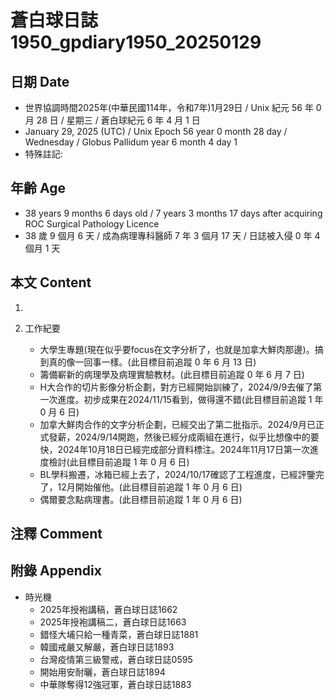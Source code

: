 [_metadata_:encoding]: - "utf-8"
[_metadata_:language]: - "zh-Hant-TW"
[_metadata_:fileformat]: - "markdown"
[_metadata_:MIME_type]: - "text/plain"
[_metadata_:markdown_version]: - "commonmark version 0.30"
[_metadata_:markdown_spec]: - "https://spec.commonmark.org/0.30/"

# 蒼白球日誌1950_gpdiary1950_20250129 #

## 日期 Date ##

* 世界協調時間2025年(中華民國114年，令和7年)1月29日 / Unix 紀元 56 年 0 月 28 日 / 星期三 / 蒼白球紀元 6 年 4 月 1 日
* January 29, 2025 (UTC) / Unix Epoch 56 year 0 month 28 day / Wednesday / Globus Pallidum year 6 month 4 day 1
* 特殊註記:

## 年齡 Age ##

* 38 years 9 months 6 days old / 7 years 3 months 17 days after acquiring ROC Surgical Pathology Licence
* 38 歲 9 個月 6 天 / 成為病理專科醫師 7 年 3 個月 17 天 / 日誌被入侵 0 年 4 個月 1 天

## 本文 Content ##

1. 

2. 工作紀要

    - 大學生專題(現在似乎要focus在文字分析了，也就是加拿大鮮肉那邊)。搞到真的像一回事一樣。(此目標目前追蹤 0 年 6 月 13 日)
    - 籌備嶄新的病理學及病理實驗教材。(此目標目前追蹤 0 年 6 月 7 日)
    - H大合作的切片影像分析企劃，對方已經開始訓練了，2024/9/9去催了第一次進度。初步成果在2024/11/15看到，做得還不錯(此目標目前追蹤 1 年 0 月 6 日)
    - 加拿大鮮肉合作的文字分析企劃，已經交出了第二批指示。2024/9月已正式發薪，2024/9/14開跑，然後已經分成兩組在進行，似乎比想像中的要快，2024年10月18日已經完成部分資料標注。2024年11月17日第一次進度檢討(此目標目前追蹤 1 年 0 月 6 日)
    - BL學科搬遷，冰箱已經上去了，2024/10/17確認了工程進度，已經評鑒完了，12月開始催他。(此目標目前追蹤 1 年 0 月 6 日)
    - 偶爾要念點病理書。(此目標目前追蹤 1 年 0 月 6 日)

## 注釋 Comment ##


## 附錄 Appendix ##

* 時光機
    - 2025年授袍講稿，蒼白球日誌1662
    - 2025年授袍講稿二，蒼白球日誌1663
    - 錯怪大埔只給一種青菜，蒼白球日誌1881
    - 韓國戒嚴又解嚴，蒼白球日誌1893
    - 台灣疫情第三級警戒，蒼白球日誌0595
    - 開始用安耐曬，蒼白球日誌1894
    - 中華隊奪得12強冠軍，蒼白球日誌1883
